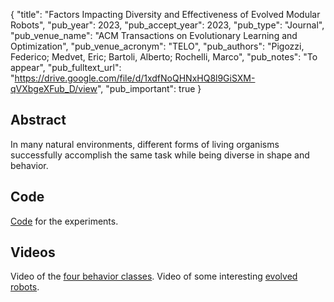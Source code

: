{
  "title": "Factors Impacting Diversity and Effectiveness of Evolved Modular Robots",
  "pub_year": 2023,
  "pub_accept_year": 2023,
  "pub_type": "Journal",
  "pub_venue_name": "ACM Transactions on Evolutionary Learning and Optimization",
  "pub_venue_acronym": "TELO",
  "pub_authors": "Pigozzi, Federico; Medvet, Eric; Bartoli, Alberto; Rochelli, Marco",
  "pub_notes": "To appear",
  "pub_fulltext_url": "https://drive.google.com/file/d/1xdfNoQHNxHQ8l9GiSXM-qVXbgeXFub_D/view",
  "pub_important": true
}

## Abstract
In many natural environments, different forms of living organisms successfully accomplish the same task while being diverse in shape and behavior.

## Code

[Code](https://github.com/pigozzif/VSRBiodiversity) for the experiments.

## Videos

Video of the [four behavior classes](https://youtu.be/tuD8scZ88Xc).
Video of some interesting [evolved robots](https://youtu.be/_kblILsfivw).